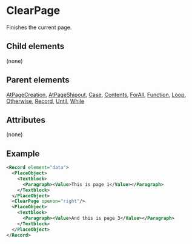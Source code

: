 # ClearPage



Finishes the current page. 



##  Child elements

(none)

##  Parent elements

[AtPageCreation](../atpagecreation.md), [AtPageShipout](../atpageshipout.md), [Case](../case.md), [Contents](../contents.md), [ForAll](../forall.md), [Function](../function.md), [Loop](../loop.md), [Otherwise](../otherwise.md), [Record](../record.md), [Until](../until.md), [While](../while.md)


## Attributes
(none)

## Example

```xml
<Record element="data">
  <PlaceObject>
    <Textblock>
      <Paragraph><Value>This is page 1</Value></Paragraph>
    </Textblock>
  </PlaceObject>
  <ClearPage openon="right"/>
  <PlaceObject>
    <Textblock>
      <Paragraph><Value>And this is page 3</Value></Paragraph>
    </Textblock>
  </PlaceObject>
</Record>

```





